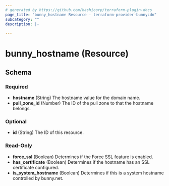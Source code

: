 ```yaml
---
# generated by https://github.com/hashicorp/terraform-plugin-docs
page_title: "bunny_hostname Resource - terraform-provider-bunnycdn"
subcategory: ""
description: |-
  
---
```


# bunny_hostname (Resource)





<!-- schema generated by tfplugindocs -->
## Schema

### Required

- **hostname** (String) The hostname value for the domain name.
- **pull_zone_id** (Number) The ID of the pull zone to that the hostname belongs.

### Optional

- **id** (String) The ID of this resource.

### Read-Only

- **force_ssl** (Boolean) Determines if the Force SSL feature is enabled.
- **has_certificate** (Boolean) Determines if the hostname has an SSL certificate configured.
- **is_system_hostname** (Boolean) Determines if this is a system hostname controlled by bunny.net.


